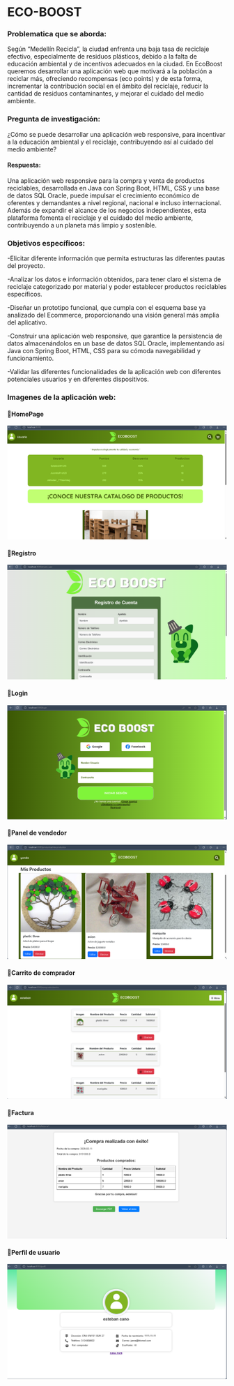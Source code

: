 # ECO-BOOST

### Problematica que se aborda:
Según “Medellín Recicla”, la ciudad enfrenta una baja tasa de reciclaje efectivo,
especialmente de residuos plásticos, debido a la falta de educación ambiental y de
incentivos adecuados en la ciudad. En EcoBoost queremos desarrollar una
aplicación web que motivará a la población a reciclar más, ofreciendo recompensas
(eco points) y de esta forma, incrementar la contribución social en el ámbito del
reciclaje, reducir la cantidad de residuos contaminantes, y mejorar el cuidado del
medio ambiente.

### Pregunta de investigación:
¿Cómo se puede desarrollar una aplicación web responsive, para incentivar a la
educación ambiental y el reciclaje, contribuyendo así al cuidado del medio
ambiente?
#### Respuesta:
Una aplicación web responsive para la compra y venta de productos reciclables, desarrollada en Java con Spring Boot, HTML, CSS y una base de datos SQL Oracle, puede impulsar el crecimiento económico de oferentes y demandantes a nivel regional, nacional e incluso internacional. Además de expandir el alcance de los negocios independientes, esta plataforma fomenta el reciclaje y el cuidado del medio ambiente, contribuyendo a un planeta más limpio y sostenible.

### Objetivos específicos:
-Elicitar diferente información que permita estructuras las diferentes pautas del
proyecto.

-Analizar los datos e información obtenidos, para tener claro el sistema de reciclaje
categorizado por material y poder establecer productos reciclables específicos.

-Diseñar un prototipo funcional, que cumpla con el esquema base ya analizado del
Ecommerce, proporcionando una visión general más amplia del aplicativo.

-Construir una aplicación web responsive, que garantice la persistencia de datos
almacenándolos en un base de datos SQL Oracle, implementando así Java con Spring Boot, HTML,
CSS para su cómoda navegabilidad y funcionamiento.

-Validar las diferentes funcionalidades de la aplicación web con diferentes
potenciales usuarios y en diferentes dispositivos.

### Imagenes de la aplicación web:
#### 🔹HomePage
![HomePage](ProyectImages/homePage1.png)

#### 🔹Registro  
![registro](ProyectImages/registro.png)
#### 🔹Login
![login.png](ProyectImages/login.png)
#### 🔹Panel de vendedor
![vendedor.png](ProyectImages/vendedor.png)
#### 🔹Carrito de comprador
![img.png](ProyectImages/carrito.png)
#### 🔹Factura
![img.png](ProyectImages/factura.png)
#### 🔹Perfil de usuario
![img.png](ProyectImages/perfil.png)